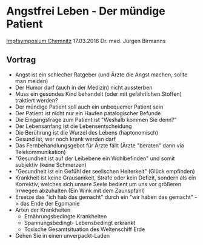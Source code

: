 # Angstfrei Leben - Der mündige Patient

[Impfsymposium Chemnitz](http://svhgev.de)
17.03.2018
Dr. med. Jürgen Birmanns

## Vortrag

* Angst ist ein schlecher Ratgeber (und Ärzte die Angst machen, sollte man meiden)
* Der Humor darf (auch in der Medizin) nicht aussterben
* Muss ein gesundes Kind behandelt (oder mit gefährlichen Stoffen) traktiert werden?
* Der mündige Patient soll auch ein unbequemer Patient sein
* Der Patient ist nicht nur ein Haufen patalogischer Befunde
* Die Eingangsfrage zum Patient ist "Weshalb kommen Sie denn?"
* Der Lebensanfang ist die Lebensentscheidung
* Die Berührung ist die Wurzel des Lebens (haptonomisch)
* Gesund ist, wer noch krank werden darf
* Das Fernbehandlungsgebot für Ärzte fällt (Ärzte "beraten" dann via Telekommunikation)
* "Gesundheit ist auf der Leibebene ein Wohlbefinden" und somit subjektiv (keine Schmerzen)
* "Gesundheit ist ein Gefühl der seelischen Heiterkeit" (Glück empfinden)
* Krankheit ist keine Grausamkeit, Strafe oder kein Defizit, sondern als ein Korrektiv, welches sich unsere Seele bedient um uns vor größeren Irrwegen abzuhalten (Ein Wink mit dem Zaunspfahl)
* Ersetze das "ich hab das gemacht" durch ein "wir haben das gemacht" -> das Ende der Egomanie
* Arten der Krankheiten
    * Ernährungsbedingte Krankheiten
    * Spannungsbedingt- Lebensbedingt erkrankt
    * Toxische Gesamtsituation des Weltenschiff Erde
* Gehen Sie in einen unverpackt-Laden
